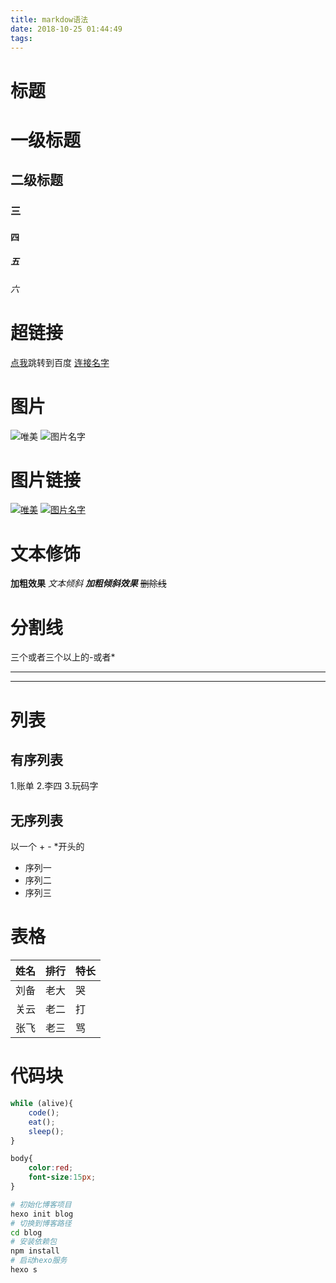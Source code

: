 ```yaml
---
title: markdow语法
date: 2018-10-25 01:44:49
tags:
---
```

# 标题
# 一级标题
## 二级标题
### 三
#### 四
##### 五
###### 六

# 超链接
[点我](http://www.baidu.com)跳转到百度
[连接名字](链接地址)

# 图片
![唯美](http://img16.3lian.com/gif2016/q11/48/107.jpg)
![图片名字](链接地址)

# 图片链接
[![唯美](http://img16.3lian.com/gif2016/q11/48/107.jpg)](http://www.baidu.com)
[![图片名字](链接地址)](超链接地址)

# 文本修饰

**加粗效果**
*文本倾斜*
***加粗倾斜效果***
~~删除线~~

# 分割线
三个或者三个以上的-或者*
***
- - -
# 列表

## 有序列表
1.账单
2.李四
3.玩码字

## 无序列表
以一个 + - *开头的
- 序列一
- 序列二
- 序列三

# 表格
姓名|排行|特长
-|-|-
刘备|老大|哭
关云|老二|打
张飞|老三|骂

# 代码块
```javascript
while (alive){
    code();
    eat();
    sleep();
}
```
```css
body{
    color:red;
    font-size:15px;
}
```

```bash
# 初始化博客项目
hexo init blog
# 切换到博客路径
cd blog
# 安装依赖包
npm install
# 启动hexo服务
hexo s
```
